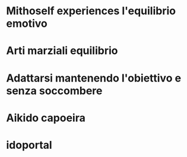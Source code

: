 
# Mithoself experiences l'equilibrio emotivo

# Arti marziali equilibrio 

# Adattarsi mantenendo l'obiettivo e senza soccombere
# Aikido capoeira 


# idoportal


<!--stackedit_data:
eyJoaXN0b3J5IjpbMTQ1MzAzNTAxOV19
-->